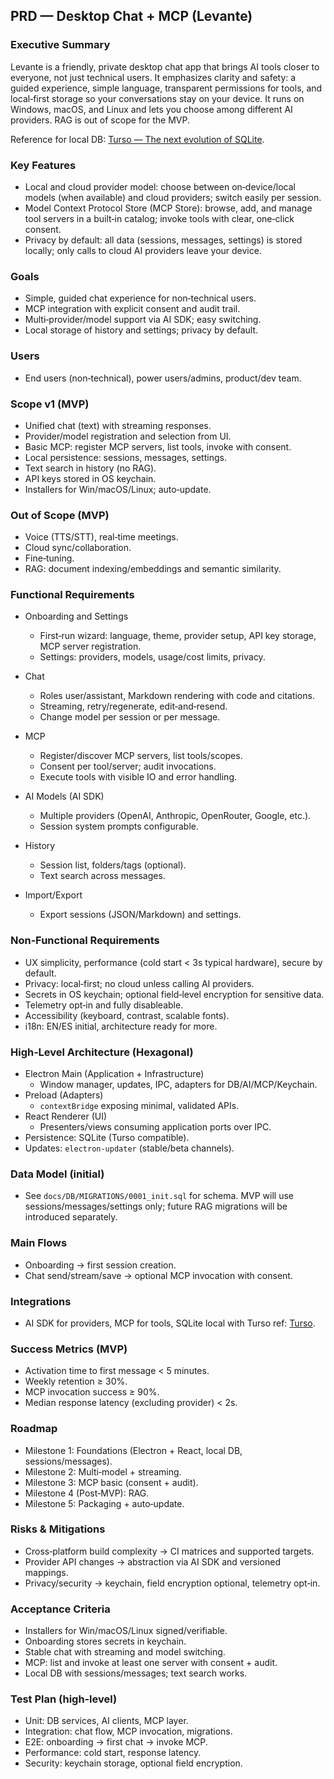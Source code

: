 ## PRD — Desktop Chat + MCP (Levante)

### Executive Summary
Levante is a friendly, private desktop chat app that brings AI tools closer to everyone, not just technical users. It emphasizes clarity and safety: a guided experience, simple language, transparent permissions for tools, and local‑first storage so your conversations stay on your device. It runs on Windows, macOS, and Linux and lets you choose among different AI providers. RAG is out of scope for the MVP.

Reference for local DB: [Turso — The next evolution of SQLite](https://turso.tech/).

### Key Features
- Local and cloud provider model: choose between on‑device/local models (when available) and cloud providers; switch easily per session.
- Model Context Protocol Store (MCP Store): browse, add, and manage tool servers in a built‑in catalog; invoke tools with clear, one‑click consent.
- Privacy by default: all data (sessions, messages, settings) is stored locally; only calls to cloud AI providers leave your device.

### Goals
- Simple, guided chat experience for non‑technical users.
- MCP integration with explicit consent and audit trail.
- Multi‑provider/model support via AI SDK; easy switching.
- Local storage of history and settings; privacy by default.

### Users
- End users (non‑technical), power users/admins, product/dev team.

### Scope v1 (MVP)
- Unified chat (text) with streaming responses.
- Provider/model registration and selection from UI.
- Basic MCP: register MCP servers, list tools, invoke with consent.
- Local persistence: sessions, messages, settings.
- Text search in history (no RAG).
- API keys stored in OS keychain.
- Installers for Win/macOS/Linux; auto‑update.

### Out of Scope (MVP)
- Voice (TTS/STT), real‑time meetings.
- Cloud sync/collaboration.
- Fine‑tuning.
- RAG: document indexing/embeddings and semantic similarity.

### Functional Requirements
- Onboarding and Settings
  - First‑run wizard: language, theme, provider setup, API key storage, MCP server registration.
  - Settings: providers, models, usage/cost limits, privacy.

- Chat
  - Roles user/assistant, Markdown rendering with code and citations.
  - Streaming, retry/regenerate, edit‑and‑resend.
  - Change model per session or per message.

- MCP
  - Register/discover MCP servers, list tools/scopes.
  - Consent per tool/server; audit invocations.
  - Execute tools with visible IO and error handling.

- AI Models (AI SDK)
  - Multiple providers (OpenAI, Anthropic, OpenRouter, Google, etc.).
  - Session system prompts configurable.

- History
  - Session list, folders/tags (optional).
  - Text search across messages.

- Import/Export
  - Export sessions (JSON/Markdown) and settings.

### Non‑Functional Requirements
- UX simplicity, performance (cold start < 3s typical hardware), secure by default.
- Privacy: local‑first; no cloud unless calling AI providers.
- Secrets in OS keychain; optional field‑level encryption for sensitive data.
- Telemetry opt‑in and fully disableable.
- Accessibility (keyboard, contrast, scalable fonts).
- i18n: EN/ES initial, architecture ready for more.

### High‑Level Architecture (Hexagonal)
- Electron Main (Application + Infrastructure)
  - Window manager, updates, IPC, adapters for DB/AI/MCP/Keychain.
- Preload (Adapters)
  - `contextBridge` exposing minimal, validated APIs.
- React Renderer (UI)
  - Presenters/views consuming application ports over IPC.
- Persistence: SQLite (Turso compatible).
- Updates: `electron-updater` (stable/beta channels).

### Data Model (initial)
- See `docs/DB/MIGRATIONS/0001_init.sql` for schema. MVP will use sessions/messages/settings only; future RAG migrations will be introduced separately.

### Main Flows
- Onboarding → first session creation.
- Chat send/stream/save → optional MCP invocation with consent.

### Integrations
- AI SDK for providers, MCP for tools, SQLite local with Turso ref: [Turso](https://turso.tech/).

### Success Metrics (MVP)
- Activation time to first message < 5 minutes.
- Weekly retention ≥ 30%.
- MCP invocation success ≥ 90%.
- Median response latency (excluding provider) < 2s.

### Roadmap
- Milestone 1: Foundations (Electron + React, local DB, sessions/messages).
- Milestone 2: Multi‑model + streaming.
- Milestone 3: MCP basic (consent + audit).
- Milestone 4 (Post‑MVP): RAG.
- Milestone 5: Packaging + auto‑update.

### Risks & Mitigations
- Cross‑platform build complexity → CI matrices and supported targets.
- Provider API changes → abstraction via AI SDK and versioned mappings.
- Privacy/security → keychain, field encryption optional, telemetry opt‑in.

### Acceptance Criteria
- Installers for Win/macOS/Linux signed/verifiable.
- Onboarding stores secrets in keychain.
- Stable chat with streaming and model switching.
- MCP: list and invoke at least one server with consent + audit.
- Local DB with sessions/messages; text search works.

### Test Plan (high‑level)
- Unit: DB services, AI clients, MCP layer.
- Integration: chat flow, MCP invocation, migrations.
- E2E: onboarding → first chat → invoke MCP.
- Performance: cold start, response latency.
- Security: keychain storage, optional field encryption.



